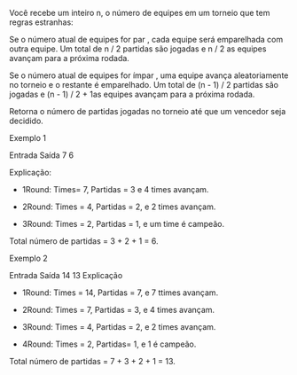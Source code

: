 Você recebe um inteiro n, o número de equipes em um torneio que tem regras estranhas:

Se o número atual de equipes for par , cada equipe será emparelhada com outra equipe. Um total de n / 2 partidas são jogadas e n / 2 as equipes avançam para a próxima rodada.

Se o número atual de equipes for ímpar , uma equipe avança aleatoriamente no torneio e o restante é emparelhado. Um total de (n - 1) / 2 partidas são jogadas e (n - 1) / 2 + 1as equipes avançam para a próxima rodada.

Retorna o número de partidas jogadas no torneio até que um vencedor seja decidido.



Exemplo 1

Entrada	Saída
7	6


Explicação:

- 1Round: Times=  7, Partidas = 3 e 4 times avançam.

- 2Round: Times = 4, Partidas = 2, e 2 times avançam.

- 3Round: Times = 2, Partidas = 1, e um time é campeão.

Total número de partidas = 3 + 2 + 1 = 6.



Exemplo 2

Entrada	Saída
14	13
Explicação

- 1Round: Times = 14, Partidas = 7, e 7 ttimes avançam.

- 2Round: Times = 7, Partidas = 3, e 4 times avançam.

- 3Round: Times = 4, Partidas = 2, e 2 times avançam.

- 4Round: Times = 2, Partidas=  1, e 1 é campeão.

Total número de partidas = 7 + 3 + 2 + 1 = 13.

 


